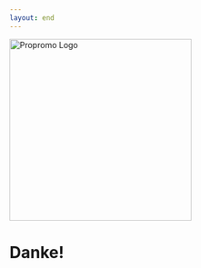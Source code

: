 ```yaml
---
layout: end
---
```


<img width="320" height="320" src="https://propromo-software.github.io/corporate-identity/favicons/favicon.png" alt="Propromo Logo" />

<h1 class="mt-4">Danke!</h1>

<!--
# Danke!
-->
